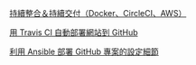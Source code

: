 [持續整合＆持續交付（Docker、CircleCI、AWS）](http://blog.amowu.com/2015/04/devops-continuous-integration-delivery-docker-circleci-aws-beanstalk.html)

[用 Travis CI 自動部署網站到 GitHub](https://zespia.tw/blog/2015/01/21/continuous-deployment-to-github-with-travis/)

[利用 Ansible 部署 GitHub 專案的設定細節](http://www.codedata.com.tw/social-coding/ansible-github/)

